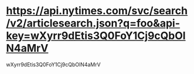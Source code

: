 
# https://api.nytimes.com/svc/search/v2/articlesearch.json?q=foo&api-key=wXyrr9dEtis3Q0FoY1Cj9cQbOlN4aMrV

wXyrr9dEtis3Q0FoY1Cj9cQbOlN4aMrV


